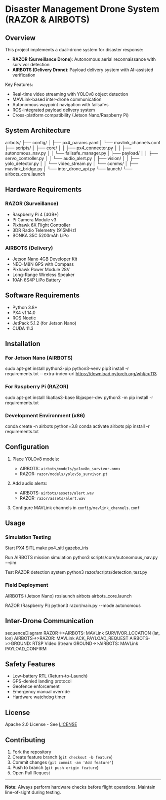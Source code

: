 # Disaster Management Drone System (RAZOR & AIRBOTS)

## Overview
This project implements a dual-drone system for disaster response:
- **RAZOR (Surveillance Drone)**: Autonomous aerial reconnaissance with survivor detection
- **AIRBOTS (Delivery Drone)**: Payload delivery system with AI-assisted verification

Key Features:
- Real-time video streaming with YOLOv8 object detection
- MAVLink-based inter-drone communication
- Autonomous waypoint navigation with failsafes
- ROS-integrated payload delivery system
- Cross-platform compatibility (Jetson Nano/Raspberry Pi)

## System Architecture
airbots/
├── config/
│ ├── px4_params.yaml
│ └── mavlink_channels.conf
├── scripts/
│ ├── core/
│ │ ├── px4_connector.py
│ │ ├── autonomous_nav.py
│ │ └── failsafe_manager.py
│ ├── payload/
│ │ ├── servo_controller.py
│ │ └── audio_alert.py
│ ├── vision/
│ │ ├── yolo_detector.py
│ │ └── video_stream.py
│ └── comms/
│ ├── mavlink_bridge.py
│ └── inter_drone_api.py
└── launch/
└── airbots_core.launch



## Hardware Requirements

### RAZOR (Surveillance)
- Raspberry Pi 4 (4GB+)
- Pi Camera Module v3
- Pixhawk 6X Flight Controller
- 3DR Radio Telemetry (915MHz)
- BONKA 35C 5200mAh LiPo

### AIRBOTS (Delivery)
- Jetson Nano 4GB Developer Kit
- NEO-M8N GPS with Compass
- Pixhawk Power Module 28V
- Long-Range Wireless Speaker
- 10Ah 6S4P LiPo Battery

## Software Requirements
- Python 3.8+
- PX4 v1.14.0
- ROS Noetic
- JetPack 5.1.2 (for Jetson Nano)
- CUDA 11.3

## Installation

### For Jetson Nano (AIRBOTS)
sudo apt-get install python3-pip python3-venv
pip3 install -r requirements.txt --extra-index-url https://download.pytorch.org/whl/cu113



### For Raspberry Pi (RAZOR)
sudo apt-get install libatlas3-base libjasper-dev
python3 -m pip install -r requirements.txt



### Development Environment (x86)
conda create -n airbots python=3.8
conda activate airbots
pip install -r requirements.txt




## Configuration
1. Place YOLOv8 models:
   - AIRBOTS: `airbots/models/yolov8n_survivor.onnx`
   - RAZOR: `razor/models/yolov5s_survivor.pt`

2. Add audio alerts:
   - AIRBOTS: `airbots/assets/alert.wav`
   - RAZOR: `razor/assets/alert.wav`

3. Configure MAVLink channels in `config/mavlink_channels.conf`

## Usage

### Simulation Testing
Start PX4 SITL
make px4_sitl gazebo_iris

Run AIRBOTS mission simulation
python3 scripts/core/autonomous_nav.py --sim

Test RAZOR detection system
python3 razor/scripts/detection_test.py



### Field Deployment
AIRBOTS (Jetson Nano)
roslaunch airbots airbots_core.launch

RAZOR (Raspberry Pi)
python3 razor/main.py --mode autonomous


## Inter-Drone Communication
sequenceDiagram
RAZOR->>AIRBOTS: MAVLink SURVIVOR_LOCATION (lat, lon)
AIRBOTS->>RAZOR: MAVLink ACK_PAYLOAD_REQUEST
AIRBOTS->>GROUND: RTSP Video Stream
GROUND->>AIRBOTS: MAVLink PAYLOAD_CONFIRM




## Safety Features
- Low-battery RTL (Return-to-Launch)
- GPS-denied landing protocol
- Geofence enforcement
- Emergency manual override
- Hardware watchdog timer

## License
Apache 2.0 License - See [LICENSE](LICENSE)

## Contributing
1. Fork the repository
2. Create feature branch (`git checkout -b feature`)
3. Commit changes (`git commit -am 'Add feature'`)
4. Push to branch (`git push origin feature`)
5. Open Pull Request

---

**Note:** Always perform hardware checks before flight operations. Maintain line-of-sight during testing.
